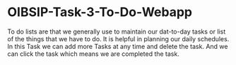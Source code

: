 # OIBSIP-Task-3-To-Do-Webapp
To do lists are that we generally use to maintain our dat-to-day tasks or list of the things that we have to do. It is helpful in planning our daily schedules.
In this Task we can add more Tasks at any time and delete the task. And we can click the task which means we are completed the task.
